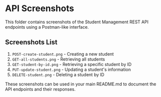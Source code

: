 # API Screenshots

This folder contains screenshots of the Student Management REST API endpoints using a Postman-like interface.

## Screenshots List

1. `POST-create-student.png` - Creating a new student
2. `GET-all-students.png` - Retrieving all students
3. `GET-student-by-id.png` - Retrieving a specific student by ID
4. `PUT-update-student.png` - Updating a student's information
5. `DELETE-student.png` - Deleting a student by ID

These screenshots can be used in your main README.md to document the API endpoints and their responses.